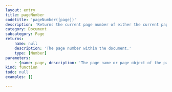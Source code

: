 ```yaml
---
layout: entry
title: pageNumber
codetitle: 'pageNumber([page])'
description: 'Returns the current page number of either the current page or the given page name or page object. Numbering of pages starts at 1. Master pages have no real numbering and will return -1 instead.'
category: Document
subcategory: Page
returns:
    name: null
    description: 'The page number within the document.'
    type: [Number]
parameters:
    - {name: page, description: 'The page name or page object of the page you want to know the number of.', optional: true, type: [null]}
kind: function
todo: null
examples: []

---
```

